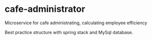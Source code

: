 # cafe-administrator
Microservice for cafe administrating, calculating employee efficiency

Best practice structure with spring stack and MySql database.
